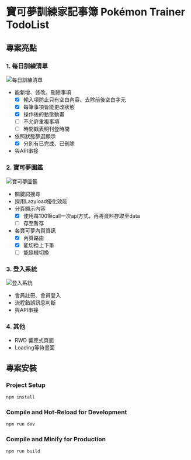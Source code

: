 # 寶可夢訓練家記事簿 Pokémon Trainer TodoList

## 專案亮點
### 1. 每日訓練清單
![每日訓練清單](.\public\todoPreview.gif)
* 能新增、修改、刪除事項
  - [x] 輸入項防止只有空白內容、去除前後空白字元
  - [x] 每筆事項皆能更改狀態
  - [x] 操作後的動態動畫
  - [ ] 不允許重複事項
  - [ ] 時間戳表明刊登時間 
* 依照狀態篩選顯示 
  - [x] 分別有已完成、已刪除
* 與API串接
  
### 2. 寶可夢圖鑑
![寶可夢圖鑑](.\public\handbookPreview.gif)
* 關鍵詞搜尋
* 採用Lazyload優化效能
* 分頁顯示內容
  - [x] 使用每100筆call一次api方式，再將資料存取至data
  - [ ] 存至暫存
* 各寶可夢內頁資訊
  - [x] 內頁路由
  - [x] 能切換上下筆
  - [ ] 能隨機切換
  
### 3. 登入系統
![登入系統](.\public\loginPreview.gif)
* 會員註冊、會員登入
* 流程錯誤訊息判斷
* 與API串接

### 4. 其他
* RWD 響應式頁面
* Loading等待畫面

## 專案安裝
### Project Setup
```sh
npm install
```

### Compile and Hot-Reload for Development

```sh
npm run dev
```

### Compile and Minify for Production
```sh
npm run build
```
